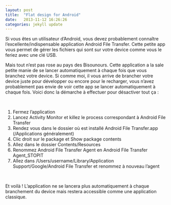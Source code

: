 ```yaml
---
layout: post
title:  "Flat design for Android"
date:   2013-11-12 16:26:26
categories: jekyll update
---
```



Si vous êtes un utilisateur d’Android, vous devez probablement connaître l’excellente/indispensable application Android File Transfer. Cette petite app vous permet de gérer les fichiers qui sont sur votre device comme vous le feriez avec une clé USB.

Mais tout n’est pas rose au pays des Bisounours. Cette application a la sale petite manie de se lancer automatiquement à chaque fois que vous branchez votre device. Si comme moi, il vous arrive de brancher votre device juste pour développer ou encore pour le recharger, vous n’avez probablement pas envie de voir cette app se lancer automatiquement à chaque fois.
Voici donc la démarche à effectuer pour désactiver tout ça :

<br />

  1. Fermez l’application
  2. Lancez Activity Monitor et killez le process correspondant à Android File Transfer
  3. Rendez vous dans le dossier où est installé Android File Transfer.app (/Applications généralement)
  4. Clic droit sur le package et Show package contents
  5. Allez dans le dossier Contents/Resources
  6. Renommez Android File Transfer Agent en Android File Transfer Agent_STOPIT
  7. Allez dans /Users/username/Library/Application Support/Google/Android File Transfer et renommez à nouveau l’agent

<br />

Et voilà ! L’application ne se lancera plus automatiquement à chaque branchement du device mais restera accessible comme une application classique.

